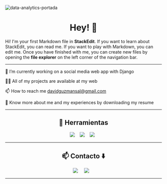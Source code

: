 ![data-analytics-portada](https://github.com/davidguzmansa/davidguzmansa/assets/117094361/985e08d5-9303-4454-88e2-60d48a9b15bf)

<h1 align="center"> Hey! 👋</h1>

Hi! I'm your first Markdown file in **StackEdit**. If you want to learn about StackEdit, you can read me. If you want to play with Markdown, you can edit me. Once you have finished with me, you can create new files by opening the **file explorer** on the left corner of the navigation bar.

<hr>

🔭 I’m currently working on a social media web app with Django

👨‍💻 All of my projects are available at my web

📫 How to reach me davidguzmansal@gmail.com

📄 Know more about me and my experiences by downloading my resume

<hr>

<h2 align="center"> 🔭 Herramientas</h2>
<p align="center">
  <img src="https://img.shields.io/badge/PowerBI--F2C811?style=for-the-badge&logo=PowerBI" />&nbsp;&nbsp;&nbsp;
  <img src="https://img.shields.io/badge/Sql--4479A1?style=for-the-badge&logo=mysql&logoColor=white" />&nbsp;&nbsp;&nbsp;
  <img src="https://img.shields.io/badge/Python--3776AB?style=for-the-badge&logo=Python" />&nbsp;&nbsp;
</p>
<p align="center"></p>

<hr>

<h2  align="center">📫 Contacto ⬇️</h2>
<p align="center">
  <a target="_blank"href="https://www.linkedin.com/in/davidguzmansa/"><img src="https://img.shields.io/badge/linkedin-%230077B5.svg?&style=for-the-badge&logo=linkedin&logoColor=white" /></a>&nbsp;&nbsp;&nbsp;&nbsp;
  <a href="mailto:davidguzmansal@gmail.com?subject=Hello"><img src="https://img.shields.io/badge/gmail-%23D14836.svg?&style=for-the-badge&logo=gmail&logoColor=white" /></a>&nbsp;&nbsp;&nbsp;&nbsp;
</p>

<hr>

